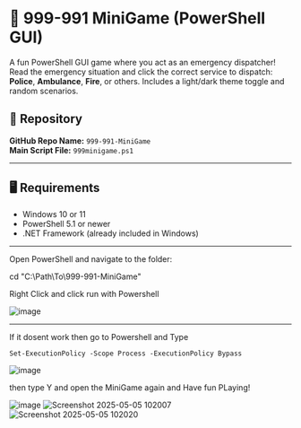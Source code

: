 # 🚨 999-991 MiniGame (PowerShell GUI)

A fun PowerShell GUI game where you act as an emergency dispatcher! Read the emergency situation and click the correct service to dispatch: **Police**, **Ambulance**, **Fire**, or others. Includes a light/dark theme toggle and random scenarios.

## 📁 Repository

**GitHub Repo Name:** `999-991-MiniGame`  
**Main Script File:** `999minigame.ps1`

---

## 🖥️ Requirements

- Windows 10 or 11
- PowerShell 5.1 or newer
- .NET Framework (already included in Windows)

---
Open PowerShell and navigate to the folder:

cd "C:\Path\To\999-991-MiniGame"

Right Click and click run with Powershell

![image](https://github.com/user-attachments/assets/b09792c5-115f-4b7c-b7d0-82a081ca9cca)

- - - 

If it dosent work then go to Powershell and Type 

 `Set-ExecutionPolicy -Scope Process -ExecutionPolicy Bypass`  

 ![image](https://github.com/user-attachments/assets/4c4a37d3-9ed7-4111-8f0c-7612723d6e5d)

then type Y and open the MiniGame again and Have fun PLaying!

![image](https://github.com/user-attachments/assets/4a61f146-656d-4ad2-928d-2e18170e02a6)
![Screenshot 2025-05-05 102007](https://github.com/user-attachments/assets/7c50e9c9-8158-4cb3-a3c0-7f23cecf41d6)
![Screenshot 2025-05-05 102020](https://github.com/user-attachments/assets/b6ab2f31-6ec2-4f13-919c-73908a6e7e47)

